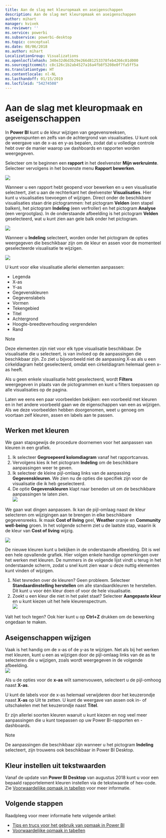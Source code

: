 ```yaml
---
title: Aan de slag met kleuropmaak en aseigenschappen
description: Aan de slag met kleuropmaak en aseigenschappen
author: mihart
manager: kvivek
ms.reviewer: ''
ms.service: powerbi
ms.subservice: powerbi-desktop
ms.topic: conceptual
ms.date: 08/06/2018
ms.author: mihart
LocalizationGroup: Visualizations
ms.openlocfilehash: 340e32d6d3b29e266d81253378feb4266c01d000
ms.sourcegitcommit: c8c126c1b2ab4527a16a4fb8f5208e0f7fa5ff5a
ms.translationtype: HT
ms.contentlocale: nl-NL
ms.lasthandoff: 01/15/2019
ms.locfileid: "54274508"
---
```

# <a name="getting-started-with-color-formatting-and-axis-properties"></a>Aan de slag met kleuropmaak en aseigenschappen
In **Power BI** kunt u de kleur wijzigen van gegevensreeksen, gegevenspunten en zelfs van de achtergrond van visualisaties. U kunt ook de weergave van de x-as en y-as bepalen, zodat dat u volledige controle hebt over de manier waarop uw dashboards en rapporten worden weergegeven.

Selecteer om te beginnen een **rapport** in het deelvenster **Mijn werkruimte**. Selecteer vervolgens in het bovenste menu **Rapport bewerken**.  

![](media/service-getting-started-with-color-formatting-and-axis-properties/gettingstartedcolor_1a.png)

Wanneer u een rapport hebt geopend voor bewerken en u een visualisatie selecteert, ziet u aan de rechterkant het deelvenster **Visualisaties**. Hier kunt u visualisaties toevoegen of wijzigen. Direct onder de beschikbare visualisaties staan drie pictogrammen: het pictogram **Velden** (een stapel balken), het pictogram **Indeling** (een verfroller) en het pictogram **Analyse** (een vergrootglas). In de onderstaande afbeelding is het pictogram **Velden** geselecteerd, wat u kunt zien aan gele balk onder het pictogram.

![](media/service-getting-started-with-color-formatting-and-axis-properties/gettingstartedcolor_2a.png)

Wanneer u **Indeling** selecteert, worden onder het pictogram de opties weergegeven die beschikbaar zijn om de kleur en assen voor de momenteel geselecteerde visualisatie te wijzigen.  

![](media/service-getting-started-with-color-formatting-and-axis-properties/gettingstartedcolor_3a.png)

U kunt voor elke visualisatie allerlei elementen aanpassen:

* Legenda
* X-as
* Y-as
* Gegevenskleuren
* Gegevenslabels
* Vormen
* Tekengebied
* Titel
* Achtergrond
* Hoogte-breedteverhouding vergrendelen
* Rand

> [!NOTE]
>  
> Deze elementen zijn niet voor elk type visualisatie beschikbaar. De visualisatie die u selecteert, is van invloed op de aanpassingen die beschikbaar zijn. Zo ziet u bijvoorbeeld niet de aanpassing X-as als u een cirkeldiagram hebt geselecteerd, omdat een cirkeldiagram helemaal geen x-as heeft.

Als u geen enkele visualisatie hebt geselecteerd, wordt **Filters** weergegeven in plaats van de pictogrammen en kunt u filters toepassen op alle visualisaties op de pagina.

Laten we eens een paar voorbeelden bekijken: een voorbeeld met kleuren en in het andere voorbeeld gaan we de eigenschappen van een as wijzigen. Als we deze voorbeelden hebben doorgenomen, weet u genoeg om voortaan zelf kleuren, assen en labels aan te passen.

## <a name="working-with-colors"></a>Werken met kleuren

We gaan stapsgewijs de procedure doornemen voor het aanpassen van kleuren in een grafiek.

1. Ik selecteer **Gegroepeerd kolomdiagram** vanaf het rapportcanvas.
2. Vervolgens kies ik het pictogram **Indeling** om de beschikbare aanpassingen weer te geven.
3. Ik selecteer de kleine pijl-omlaag links van de aanpassing **Gegevenskleuren**. We zien nu de opties die specifiek zijn voor de visualisatie die ik heb geselecteerd.
4. De optie **Gegevenskleuren** klapt naar beneden uit om de beschikbare aanpassingen te laten zien.  
   ![](media/service-getting-started-with-color-formatting-and-axis-properties/gettingstartedcolor_4a.png)

We gaan wat dingen aanpassen. Ik kan de pijl-omlaag naast de kleur selecteren om wijzigingen aan te brengen in elke beschikbare gegevensreeks. Ik maak **Cost of living** geel, **Weather** oranje en **Community well-being** groen. In het volgende scherm ziet u de laatste stap, waarin ik de kleur van **Cost of living** wijzig.  

![](media/service-getting-started-with-color-formatting-and-axis-properties/gettingstartedcolor_5a.png)

De nieuwe kleuren kunt u bekijken in de onderstaande afbeelding. Dit is wel een hele opvallende grafiek. Hier volgen enkele handige opmerkingen over het werken met kleuren. De nummers in de volgende lijst vindt u terug in het onderstaande scherm, zodat u snel kunt zien waar u deze nuttig elementen kunt vinden of wijzigen.

1. Niet tevreden over de kleuren? Geen probleem. Selecteer **Standaardinstelling herstellen** om alle standaardkleuren te herstellen. Dit kunt u voor één kleur doen of voor de hele visualisatie.
2. Zoekt u een kleur die niet in het palet staat? Selecteer **Aangepaste kleur** en u kunt kiezen uit het hele kleurenspectrum.  
   ![](media/service-getting-started-with-color-formatting-and-axis-properties/gettingstartedcolor_6a.png)

Valt het toch tegen? Ook hier kunt u op **Ctrl+Z** drukken om de bewerking ongedaan te maken.

## <a name="changing-axis-properties"></a>Aseigenschappen wijzigen

Vaak is het handig om de x-as of de y-as te wijzigen. Net als bij het werken met kleuren, kunt u een as wijzigen door de pijl-omlaag links van de as te selecteren die u wijzigen, zoals wordt weergegeven in de volgende afbeelding.  
![](media/service-getting-started-with-color-formatting-and-axis-properties/gettingstartedcolor_7a.png)

Als u de opties voor de **x-as** wilt samenvouwen, selecteert u de pijl-omhoog naast **X-as**.

U kunt de labels voor de x-as helemaal verwijderen door het keuzerondje naast **X-as** op Uit te zetten. U kunt de weergave van assen ook in- of uitschakelen met het keuzerondje naast **Titel**.  

Er zijn allerlei soorten kleuren waaruit u kunt kiezen en nog veel meer aanpassingen die u kunt toepassen op uw Power BI-rapporten en -dashboards.

> [!NOTE]
>  
> De aanpassingen die beschikbaar zijn wanneer u het pictogram **Indeling** selecteert, zijn trouwens ook beschikbaar in Power BI Desktop.

## <a name="setting-color-from-text-values"></a>Kleur instellen uit tekstwaarden

Vanaf de update van **Power BI Desktop** van augustus 2018 kunt u voor een bepaald rapportelement kleuren instellen via de tekstwaarde of hex-code. Zie [Voorwaardelijke opmaak in tabellen](../desktop-conditional-table-formatting.md) voor meer informatie.


## <a name="next-steps"></a>Volgende stappen
Raadpleeg voor meer informatie hete volgende artikel:  

* [Tips en trucs voor het gebruik van opmaak in Power BI](service-tips-and-tricks-for-color-formatting.md)  
* [Voorwaardelijke opmaak in tabellen](../desktop-conditional-table-formatting.md)

